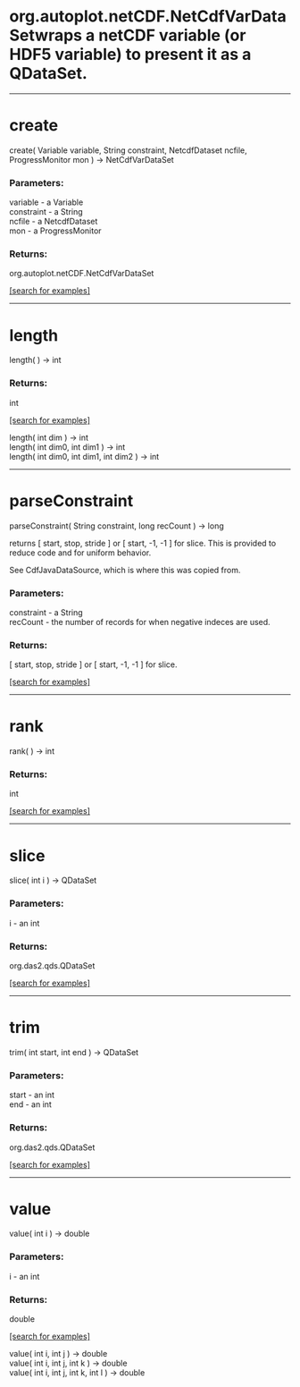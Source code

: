# org.autoplot.netCDF.NetCdfVarDataSetwraps a netCDF variable (or HDF5 variable) to present it as a QDataSet.
***
<a name="create"></a>
# create
create( Variable variable, String constraint, NetcdfDataset ncfile, ProgressMonitor mon ) &rarr; NetCdfVarDataSet



### Parameters:
variable - a Variable
<br>constraint - a String
<br>ncfile - a NetcdfDataset
<br>mon - a ProgressMonitor

### Returns:
org.autoplot.netCDF.NetCdfVarDataSet


<a href="https://github.com/autoplot/dev/search?q=create&unscoped_q=create">[search for examples]</a>

***
<a name="length"></a>
# length
length(  ) &rarr; int



### Returns:
int


<a href="https://github.com/autoplot/dev/search?q=length&unscoped_q=length">[search for examples]</a>

length( int dim ) &rarr; int<br>
length( int dim0, int dim1 ) &rarr; int<br>
length( int dim0, int dim1, int dim2 ) &rarr; int<br>
***
<a name="parseConstraint"></a>
# parseConstraint
parseConstraint( String constraint, long recCount ) &rarr; long

returns [ start, stop, stride ] or [ start, -1, -1 ] for slice.  This is
 provided to reduce code and for uniform behavior.
 
 See CdfJavaDataSource, which is where this was copied from.

### Parameters:
constraint - a String
<br>recCount - the number of records for when negative indeces are used.

### Returns:
[ start, stop, stride ] or [ start, -1, -1 ] for slice.

<a href="https://github.com/autoplot/dev/search?q=parseConstraint&unscoped_q=parseConstraint">[search for examples]</a>

***
<a name="rank"></a>
# rank
rank(  ) &rarr; int



### Returns:
int


<a href="https://github.com/autoplot/dev/search?q=rank&unscoped_q=rank">[search for examples]</a>

***
<a name="slice"></a>
# slice
slice( int i ) &rarr; QDataSet



### Parameters:
i - an int

### Returns:
org.das2.qds.QDataSet


<a href="https://github.com/autoplot/dev/search?q=slice&unscoped_q=slice">[search for examples]</a>

***
<a name="trim"></a>
# trim
trim( int start, int end ) &rarr; QDataSet



### Parameters:
start - an int
<br>end - an int

### Returns:
org.das2.qds.QDataSet


<a href="https://github.com/autoplot/dev/search?q=trim&unscoped_q=trim">[search for examples]</a>

***
<a name="value"></a>
# value
value( int i ) &rarr; double



### Parameters:
i - an int

### Returns:
double


<a href="https://github.com/autoplot/dev/search?q=value&unscoped_q=value">[search for examples]</a>

value( int i, int j ) &rarr; double<br>
value( int i, int j, int k ) &rarr; double<br>
value( int i, int j, int k, int l ) &rarr; double<br>

